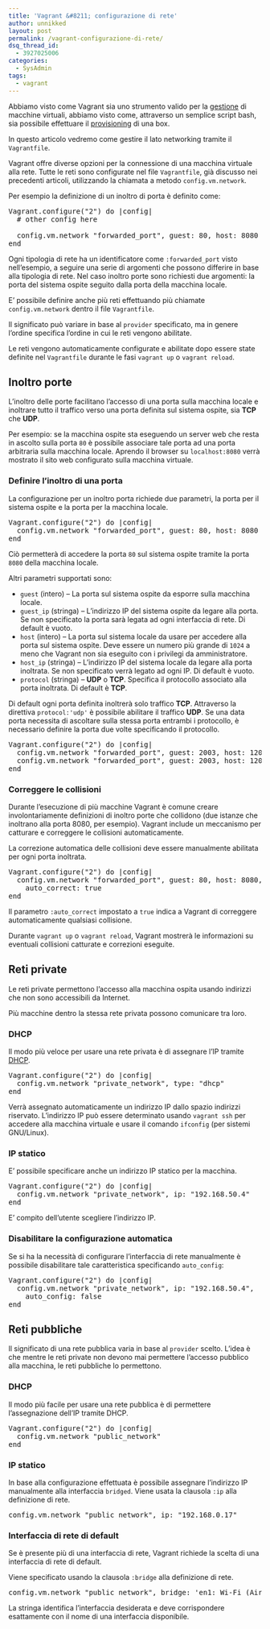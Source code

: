 ```yaml
---
title: 'Vagrant &#8211; configurazione di rete'
author: unnikked
layout: post
permalink: /vagrant-configurazione-di-rete/
dsq_thread_id:
  - 3927025006
categories:
  - SysAdmin
tags:
  - vagrant
---
```


Abbiamo visto come Vagrant sia uno strumento valido per la <a href="gestire-macchine-virtuali-vagrant" target="_blank">gestione</a> di macchine virtuali, abbiamo visto come, attraverso un semplice script bash, sia possibile effettuare il <a href="https://unnikked.tk/vagrant-shell-provisioning/" target="_blank">provisioning</a> di una box. 

In questo articolo vedremo come gestire il lato networking tramite il `Vagrantfile`.

Vagrant offre diverse opzioni per la connessione di una macchina virtuale alla rete. Tutte le reti sono configurate nel file `Vagrantfile`, già discusso nei precedenti articoli, utilizzando la chiamata a metodo `config.vm.network`. 

Per esempio la definizione di un inoltro di porta è definito come:

<pre class="lang:ruby decode:true " >Vagrant.configure("2") do |config|
  # other config here

  config.vm.network "forwarded_port", guest: 80, host: 8080
end</pre>

Ogni tipologia di rete ha un identificatore come `:forwarded_port` visto nell&#8217;esempio, a seguire una serie di argomenti che possono differire in base alla tipologia di rete. Nel caso inoltro porte sono richiesti due argomenti: la porta del sistema ospite seguito dalla porta della macchina locale. 

E&#8217; possibile definire anche più reti effettuando più chiamate `config.vm.network` dentro il file `Vagrantfile`.

Il significato può variare in base al `provider` specificato, ma in genere l&#8217;ordine specifica l&#8217;ordine in cui le reti vengono abilitate.

Le reti vengono automaticamente configurate e abilitate dopo essere state definite nel `Vagrantfile` durante le fasi `vagrant up` o `vagrant reload`.

## Inoltro porte

L&#8217;inoltro delle porte facilitano l&#8217;accesso di una porta sulla macchina locale e inoltrare tutto il traffico verso una porta definita sul sistema ospite, sia **TCP** che **UDP**.

Per esempio: se la macchina ospite sta eseguendo un server web che resta in ascolto sulla porta `80` è possibile associare tale porta ad una porta arbitraria sulla macchina locale. Aprendo il browser su `localhost:8080` verrà mostrato il sito web configurato sulla macchina virtuale. 

### Definire l&#8217;inoltro di una porta

La configurazione per un inoltro porta richiede due parametri, la porta per il sistema ospite e la porta per la macchina locale. 

<pre class="lang:ruby decode:true " >Vagrant.configure("2") do |config|
  config.vm.network "forwarded_port", guest: 80, host: 8080
end</pre>

Ciò permetterà di accedere la porta `80` sul sistema ospite tramite la porta `8080` della macchina locale.

Altri parametri supportati sono:

  * `guest` (intero) &#8211; La porta sul sistema ospite da esporre sulla macchina locale.
  * `guest_ip` (stringa) &#8211; L&#8217;indirizzo IP del sistema ospite da legare alla porta. Se non specificato la porta sarà legata ad ogni interfaccia di rete. Di default è vuoto.
  * `host` (intero) &#8211; La porta sul sistema locale da usare per accedere alla porta sul sistema ospite. Deve essere un numero più grande di `1024` a meno che Vagrant non sia eseguito con i privilegi da amministratore. 
  * `host_ip` (stringa) &#8211; L&#8217;indirizzo IP del sistema locale da legare alla porta inoltrata. Se non specificato verrà legato ad ogni IP. Di default è vuoto.
  * `protocol` (stringa) &#8211; **UDP** o **TCP**. Specifica il protocollo associato alla porta inoltrata. Di default è **TCP**.

Di default ogni porta definita inoltrerà solo traffico **TCP**. Attraverso la direttiva `protocol:'udp'` è possibile abilitare il traffico **UDP**. Se una data porta necessita di ascoltare sulla stessa porta entrambi i protocollo, è necessario definire la porta due volte specificando il protocollo.

<pre class="lang:ruby decode:true " >Vagrant.configure("2") do |config|
  config.vm.network "forwarded_port", guest: 2003, host: 12003, protocol: 'tcp'
  config.vm.network "forwarded_port", guest: 2003, host: 12003, protocol: 'udp'
end</pre>

### Correggere le collisioni

Durante l&#8217;esecuzione di più macchine Vagrant è comune creare involontariamente definizioni di inoltro porte che collidono (due istanze che inoltrano alla porta 8080, per esempio). Vagrant include un meccanismo per catturare e correggere le collisioni automaticamente. 

La correzione automatica delle collisioni deve essere manualmente abilitata per ogni porta inoltrata. 

<pre class="lang:ruby decode:true " >Vagrant.configure("2") do |config|
  config.vm.network "forwarded_port", guest: 80, host: 8080,
    auto_correct: true
end</pre>

Il parametro `:auto_correct` impostato a `true` indica a Vagrant di correggere automaticamente qualsiasi collisione.

Durante `vagrant up` o `vagrant reload`, Vagrant mostrerà le informazioni su eventuali collisioni catturate e correzioni eseguite. 

## Reti private

Le reti private permettono l&#8217;accesso alla macchina ospita usando indirizzi che non sono accessibili da Internet. 

Più macchine dentro la stessa rete privata possono comunicare tra loro. 

### DHCP

Il modo più veloce per usare una rete privata è di assegnare l&#8217;IP tramite <a href="http://it.wikipedia.org/wiki/Dynamic_Host_Configuration_Protocol" target="_blank">DHCP</a>.

<pre class="lang:ruby decode:true " >Vagrant.configure("2") do |config|
  config.vm.network "private_network", type: "dhcp"
end</pre>

Verrà assegnato automaticamente un indirizzo IP dallo spazio indirizzi riservato. L&#8217;indirizzo IP può essere determinato usando `vagrant ssh` per accedere alla macchina virtuale e usare il comando `ifconfig` (per sistemi GNU/Linux). 

### IP statico

E&#8217; possibile specificare anche un indirizzo IP statico per la macchina.

<pre class="lang:ruby decode:true " >Vagrant.configure("2") do |config|
  config.vm.network "private_network", ip: "192.168.50.4"
end</pre>

E&#8217; compito dell&#8217;utente scegliere l&#8217;indirizzo IP. 

### Disabilitare la configurazione automatica

Se si ha la necessità di configurare l&#8217;interfaccia di rete manualmente è possibile disabilitare tale caratteristica specificando `auto_config`:

<pre class="lang:ruby decode:true " >Vagrant.configure("2") do |config|
  config.vm.network "private_network", ip: "192.168.50.4",
    auto_config: false
end</pre>

## Reti pubbliche

Il significato di una rete pubblica varia in base al `provider` scelto. L&#8217;idea è che mentre le reti private non devono mai permettere l&#8217;accesso pubblico alla macchina, le reti pubbliche lo permettono.

### DHCP

Il modo più facile per usare una rete pubblica è di permettere l&#8217;assegnazione dell&#8217;IP tramite DHCP. 

<pre class="lang:ruby decode:true " >Vagrant.configure("2") do |config|
  config.vm.network "public_network"
end</pre>

### IP statico

In base alla configurazione effettuata è possibile assegnare l&#8217;indirizzo IP manualmente alla interfaccia `bridged`. Viene usata la clausola `:ip` alla definizione di rete.

<pre class="lang:ruby decode:true " >config.vm.network "public_network", ip: "192.168.0.17"</pre>

### Interfaccia di rete di default

Se è presente più di una interfaccia di rete, Vagrant richiede la scelta di una interfaccia di rete di default.

Viene specificato usando la clausola `:bridge` alla definizione di rete. 

<pre class="lang:ruby decode:true " >config.vm.network "public_network", bridge: 'en1: Wi-Fi (AirPort)'</pre>

La stringa identifica l&#8217;interfaccia desiderata e deve corrispondere esattamente con il nome di una interfaccia disponibile. 